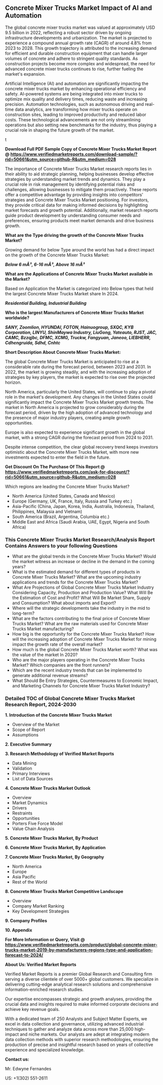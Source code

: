 <h2>Concrete Mixer Trucks Market Impact of AI and Automation</h2><p>The global concrete mixer trucks market was valued at approximately USD 9.5 billion in 2022, reflecting a robust sector driven by ongoing infrastructure developments and urbanization. The market is projected to experience a compound annual growth rate (CAGR) of around 4.8% from 2023 to 2028. This growth trajectory is attributed to the increasing demand for efficient and durable construction equipment that can handle larger volumes of concrete and adhere to stringent quality standards. As construction projects become more complex and widespread, the need for advanced concrete mixer trucks continues to rise, further fueling the market's expansion.</p><p>Artificial Intelligence (AI) and automation are significantly impacting the concrete mixer trucks market by enhancing operational efficiency and safety. AI-powered systems are being integrated into mixer trucks to optimize mix quality and delivery times, reducing waste and increasing precision. Automation technologies, such as autonomous driving and real-time data analytics, are transforming how mixer trucks operate on construction sites, leading to improved productivity and reduced labor costs. These technological advancements are not only streamlining operations but also setting new benchmarks for the industry, thus playing a crucial role in shaping the future growth of the market.</p>t</p><p id="" class=""><strong>Download Full PDF Sample Copy of Concrete Mixer Trucks Market Report @ <a href="https://www.verifiedmarketreports.com/download-sample/?rid=50661&utm_source=github-R&utm_medium=028" target="_blank">https://www.verifiedmarketreports.com/download-sample/?rid=50661&utm_source=github-R&utm_medium=028</a></strong></p><p>The importance of&nbsp;Concrete Mixer Trucks Market research reports lies in their ability to aid strategic planning, helping businesses develop effective strategies by understanding market trends and dynamics. They play a crucial role in risk management by identifying potential risks and challenges, allowing businesses to mitigate them proactively. These reports offer a competitive advantage by providing insights into competitors' strategies and Concrete Mixer Trucks Market positioning. For investors, they provide critical data for making informed decisions by highlighting market forecasts and growth potential. Additionally, market research reports guide product development by understanding consumer needs and preferences, ensuring products meet market demands and drive business growth.</p><p><strong>What are the&nbsp;Type driving the growth of the Concrete Mixer Trucks Market?</strong></p><p id="" class="">Growing demand for below Type around the world has had a direct impact on the growth of the Concrete Mixer Trucks Market:</p><em><strong>Below 6 mÂ³, 6-16 mÂ³, Above 16 mÂ³</strong></em></p><strong>What are the&nbsp;Applications&nbsp;of Concrete Mixer Trucks Market available in the Market?</strong></p><p id="" class="">Based on Application the Market is categorized into Below types that held the largest Concrete Mixer Trucks Market share In 2024.</p><em><strong>Residential Building, Industrial Building</strong></em></p><strong>Who is the largest Manufacturers of Concrete Mixer Trucks Market worldwide?</strong></p><p><em><strong>SANY, Zoomlion, HYUNDAI, FOTON, Hainuogroup, SXQC, KYB Corporation, LINYU, ShinMaywa Industry, LiuGong, Yateauto, RJST, JAC, CAMC, Bzzqjbc, DFMC, XCMG, Truckw, Fangyuan, Janeoo, LIEBHERR, Cdhengruida, Sdhd, Cnhtc</strong></em></p><p id="" class=""><strong>Short Description About Concrete Mixer Trucks Market:</strong></p><p>The global Concrete Mixer Trucks Market is anticipated to rise at a considerable rate during the forecast period, between 2023 and 2031. In 2022, the market is growing steadily, and with the increasing adoption of strategies by key players, the market is expected to rise over the projected horizon.</p><p>North America, particularly the United States, will continue to play a pivotal role in the market's development. Any changes in the United States could significantly impact the Concrete Mixer Trucks Market growth trends. The market in North America is projected to grow considerably during the forecast period, driven by the high adoption of advanced technology and the presence of major industry players, creating ample growth opportunities.</p><p>Europe is also expected to experience significant growth in the global market, with a strong CAGR during the forecast period from 2024 to 2031.</p><p>Despite intense competition, the clear global recovery trend keeps investors optimistic about the Concrete Mixer Trucks Market, with more new investments expected to enter the field in the future.</p><p id="" class=""><strong>Get Discount On The Purchase Of This Report @ <a href="https://www.verifiedmarketreports.com/ask-for-discount/?rid=50661&utm_source=github-R&utm_medium=028" target="_blank">https://www.verifiedmarketreports.com/ask-for-discount/?rid=50661&utm_source=github-R&utm_medium=028</a></strong></p>Which regions are leading the Concrete Mixer Trucks Market?</p><ul><li>North America (United States, Canada and Mexico)</li><li>Europe (Germany, UK, France, Italy, Russia and Turkey etc.)</li><li>Asia-Pacific (China, Japan, Korea, India, Australia, Indonesia, Thailand, Philippines, Malaysia and Vietnam)</li><li>South America (Brazil, Argentina, Columbia etc.)</li><li>Middle East and Africa (Saudi Arabia, UAE, Egypt, Nigeria and South Africa)</li></ul><h3 id="" class="">This Concrete Mixer Trucks Market Research/Analysis Report Contains Answers to your following Questions</h3><ul><li>What are the global trends in the Concrete Mixer Trucks Market? Would the market witness an increase or decline in the demand in the coming years?</li><li>What is the estimated demand for different types of products in Concrete Mixer Trucks Market? What are the upcoming industry applications and trends for the Concrete Mixer Trucks Market?</li><li>What Are Projections of Global Concrete Mixer Trucks Market Industry Considering Capacity, Production and Production Value? What Will Be the Estimation of Cost and Profit? What Will Be Market Share, Supply and Consumption? What about imports and Export?</li><li>Where will the strategic developments take the industry in the mid to long-term?</li><li>What are the factors contributing to the final price of Concrete Mixer Trucks Market? What are the raw materials used for Concrete Mixer Trucks Market manufacturing?</li><li>How big is the opportunity for the Concrete Mixer Trucks Market? How will the increasing adoption of Concrete Mixer Trucks Market for mining impact the growth rate of the overall market?</li><li>How much is the global Concrete Mixer Trucks Market worth? What was the value of the market In 2020?</li><li>Who are the major players operating in the Concrete Mixer Trucks Market? Which companies are the front runners?</li><li>Which are the recent industry trends that can be implemented to generate additional revenue streams?</li><li>What Should Be Entry Strategies, Countermeasures to Economic Impact, and Marketing Channels for Concrete Mixer Trucks Market Industry?</li></ul><h3 id="" class="">Detailed TOC of Global Concrete Mixer Trucks Market Research Report, 2024-2030</h3><p id="" class=""><strong>1. Introduction of the Concrete Mixer Trucks Market</strong></p><ul><li>Overview of the Market</li><li>Scope of Report</li><li>Assumptions</li></ul><p id="" class=""><strong>2. Executive Summary</strong></p><p id="" class=""><strong>3. Research Methodology of Verified Market Reports</strong></p><ul><li>Data Mining</li><li>Validation</li><li>Primary Interviews</li><li>List of Data Sources</li></ul><p id="" class=""><strong>4. Concrete Mixer Trucks Market Outlook</strong></p><ul><li>Overview</li><li>Market Dynamics</li><li>Drivers</li><li>Restraints</li><li>Opportunities</li><li>Porters Five Force Model</li><li>Value Chain Analysis</li></ul><p id="" class=""><strong>5. Concrete Mixer Trucks Market, By Product</strong></p><p id="" class=""><strong>6. Concrete Mixer Trucks Market, By Application</strong></p><p id="" class=""><strong>7. Concrete Mixer Trucks Market, By Geography</strong></p><ul><li>North America</li><li>Europe</li><li>Asia Pacific</li><li>Rest of the World</li></ul><p id="" class=""><strong>8. Concrete Mixer Trucks Market Competitive Landscape</strong></p><ul><li>Overview</li><li>Company Market Ranking</li><li>Key Development Strategies</li></ul><p id="" class=""><strong>9. Company Profiles</strong></p><p id="" class=""><strong>10. Appendix</strong></p><p id="" class=""><strong>For More Information or Query, Visit @ <a href="https://www.verifiedmarketreports.com/product/global-concrete-mixer-trucks-market-2019-by-manufacturers-regions-type-and-application-forecast-to-2024/" target="_blank">https://www.verifiedmarketreports.com/product/global-concrete-mixer-trucks-market-2019-by-manufacturers-regions-type-and-application-forecast-to-2024/</a></strong></p><p id="" class=""><strong>About Us: Verified Market Reports</strong></p><p id="" class="">Verified Market Reports is a premier Global Research and Consulting firm serving a diverse clientele of over 5000+ global customers. We specialize in delivering cutting-edge analytical research solutions and comprehensive information-enriched research studies.</p><p id="" class="">Our expertise encompasses strategic and growth analyses, providing the crucial data and insights required to make informed corporate decisions and achieve key revenue goals.</p><p id="" class="">With a dedicated team of 250 Analysts and Subject Matter Experts, we excel in data collection and governance, utilizing advanced industrial techniques to gather and analyze data across more than 25,000 high-impact and niche markets. Our analysts are adept at integrating modern data collection methods with superior research methodologies, ensuring the production of precise and insightful research based on years of collective experience and specialized knowledge.</p><p id="" class=""><strong>Contact us:</strong></p><p id="" class="">Mr. Edwyne Fernandes</p><p id="" class="">US: +1(302) 551-2611</p>